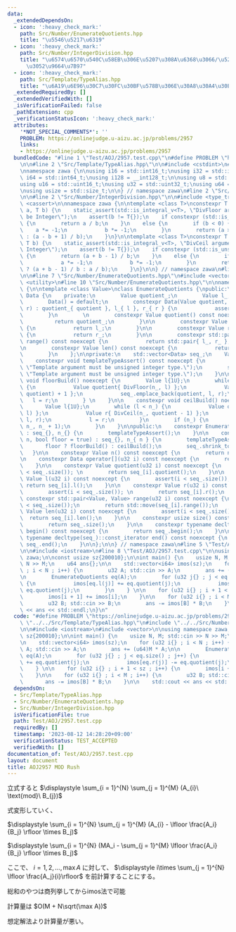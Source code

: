 ```yaml
---
data:
  _extendedDependsOn:
  - icon: ':heavy_check_mark:'
    path: Src/Number/EnumerateQuotients.hpp
    title: "\u5546\u5217\u6319"
  - icon: ':heavy_check_mark:'
    path: Src/Number/IntegerDivision.hpp
    title: "\u6574\u6570\u540C\u58EB\u306E\u5207\u308A\u6368\u3066/\u5207\u308A\u4E0A\
      \u3052\u9664\u7B97"
  - icon: ':heavy_check_mark:'
    path: Src/Template/TypeAlias.hpp
    title: "\u6A19\u6E96\u30C7\u30FC\u30BF\u578B\u306E\u30A8\u30A4\u30EA\u30A2\u30B9"
  _extendedRequiredBy: []
  _extendedVerifiedWith: []
  _isVerificationFailed: false
  _pathExtension: cpp
  _verificationStatusIcon: ':heavy_check_mark:'
  attributes:
    '*NOT_SPECIAL_COMMENTS*': ''
    PROBLEM: https://onlinejudge.u-aizu.ac.jp/problems/2957
    links:
    - https://onlinejudge.u-aizu.ac.jp/problems/2957
  bundledCode: "#line 1 \"Test/AOJ/2957.test.cpp\"\n#define PROBLEM \"https://onlinejudge.u-aizu.ac.jp/problems/2957\"\
    \n\n#line 2 \"Src/Template/TypeAlias.hpp\"\n\n#include <cstdint>\n#include <cstddef>\n\
    \nnamespace zawa {\n\nusing i16 = std::int16_t;\nusing i32 = std::int32_t;\nusing\
    \ i64 = std::int64_t;\nusing i128 = __int128_t;\n\nusing u8 = std::uint8_t;\n\
    using u16 = std::uint16_t;\nusing u32 = std::uint32_t;\nusing u64 = std::uint64_t;\n\
    \nusing usize = std::size_t;\n\n} // namespace zawa\n#line 2 \"Src/Number/EnumerateQuotients.hpp\"\
    \n\n#line 2 \"Src/Number/IntegerDivision.hpp\"\n\n#include <type_traits>\n#include\
    \ <cassert>\n\nnamespace zawa {\n\ntemplate <class T>\nconstexpr T DivFloor(T\
    \ a, T b) {\n    static_assert(std::is_integral_v<T>, \"DivFloor argument must\
    \ be Integer\");\n    assert(b != T{});\n    if constexpr (std::is_unsigned_v<T>)\
    \ {\n        return a / b;\n    }\n    else {\n        if (b < 0) {\n        \
    \    a *= -1;\n            b *= -1;\n        }\n        return (a >= 0 ? a / b\
    \ : (a - b + 1) / b);\n    }\n}\n\ntemplate <class T>\nconstexpr T DivCeil(T a,\
    \ T b) {\n    static_assert(std::is_integral_v<T>, \"DivCeil argument must be\
    \ Integer\");\n    assert(b != T{});\n    if constexpr (std::is_unsigned_v<T>)\
    \ {\n        return (a + b - 1) / b;\n    }\n    else {\n        if (b < 0) {\n\
    \            a *= -1;\n            b *= -1;\n        }\n        return (a >= 0\
    \ ? (a + b - 1) / b : a / b);\n    }\n}\n\n} // namespace zawa\n#line 5 \"Src/Number/EnumerateQuotients.hpp\"\
    \n\n#line 7 \"Src/Number/EnumerateQuotients.hpp\"\n#include <vector>\n#include\
    \ <utility>\n#line 10 \"Src/Number/EnumerateQuotients.hpp\"\n\nnamespace zawa\
    \ {\n\ntemplate <class Value>\nclass EnumerateQuotients {\npublic:\n    class\
    \ Data {\n    private:\n        Value quotient_;\n        Value l_, r_;\n    public:\n\
    \        Data() = default;\n        constexpr Data(Value quotient, Value l, Value\
    \ r) : quotient_{ quotient }, l_{ l }, r_{ r } {\n            assert(l < r);\n\
    \        }\n        \n        constexpr Value quotient() const noexcept {\n  \
    \          return quotient_;\n        }\n\n        constexpr Value l() const noexcept\
    \ {\n            return l_;\n        }\n\n        constexpr Value r() const noexcept\
    \ {\n            return r_;\n        }\n\n        constexpr std::pair<Value, Value>\
    \ range() const noexcept {\n            return std::pair{ l_, r_ };\n        }\n\
    \n        constexpr Value len() const noexcept {\n            return r_ - l_;\n\
    \        }\n    };\n\nprivate:\n    std::vector<Data> seq_;\n    Value n_;\n\n\
    \    constexpr void templateTypeAssert() const noexcept {\n        static_assert(std::is_integral_v<Value>,\
    \ \"Template argument must be unsigned integer type.\");\n        static_assert(std::is_unsigned_v<Value>,\
    \ \"Template argument must be unsigned integer type.\");\n    }\n\n    constexpr\
    \ void floorBuild() noexcept {\n        Value l{1U};\n        while (l <= n_)\
    \ {\n            Value quotient{ DivFloor(n_, l) };\n            Value r{ DivFloor(n_,\
    \ quotient) + 1 };\n            seq_.emplace_back(quotient, l, r);\n         \
    \   l = r;\n        } \n    }\n\n    constexpr void ceilBuild() noexcept {\n \
    \       Value l{1U};\n        while (l < n_) {\n            Value quotient{ DivCeil(n_,\
    \ l) };\n            Value r{ DivCeil(n_, quotient - 1) };\n            seq_.emplace_back(quotient,\
    \ l, r);\n            l = r;\n        }\n        if (n_) {\n            seq_.emplace_back(1U,\
    \ n_, n_ + 1);\n        }\n    }\n\npublic:\n    constexpr EnumerateQuotients()\
    \ : seq_{}, n_{} {\n        templateTypeAssert();\n    }\n\n    constexpr EnumerateQuotients(Value\
    \ n, bool floor = true) : seq_{}, n_{ n } {\n        templateTypeAssert();\n \
    \       floor ? floorBuild() : ceilBuild();\n        seq_.shrink_to_fit();\n \
    \   }\n\n    constexpr Value n() const noexcept {\n        return n_;\n    }\n\
    \n    constexpr Data operator[](u32 i) const noexcept {\n        return seq_[i];\n\
    \    }\n\n    constexpr Value quotient(u32 i) const noexcept {\n        assert(i\
    \ < seq_.size()); \n        return seq_[i].quotient();\n    }\n\n    constexpr\
    \ Value l(u32 i) const noexcept {\n        assert(i < seq_.size()); \n       \
    \ return seq_[i].l();\n    }\n\n    constexpr Value r(u32 i) const noexcept {\n\
    \        assert(i < seq_.size()); \n        return seq_[i].r();\n    }\n\n   \
    \ constexpr std::pair<Value, Value> range(u32 i) const noexcept {\n        assert(i\
    \ < seq_.size());\n        return std::move(seq_[i].range());\n    }\n\n    constexpr\
    \ Value len(u32 i) const noexcept {\n        assert(i < seq_.size());\n      \
    \  return seq_[i].len();\n    }\n\n    constexpr usize size() const noexcept {\n\
    \        return seq_.size();\n    }\n\n    constexpr typename decltype(seq_)::const_iterator\
    \ begin() const noexcept {\n        return seq_.begin();\n    }\n\n    constexpr\
    \ typename decltype(seq_)::const_iterator end() const noexcept {\n        return\
    \ seq_.end();\n    }\n\n};\n\n} // namespace zawa\n#line 5 \"Test/AOJ/2957.test.cpp\"\
    \n\n#include <iostream>\n#line 8 \"Test/AOJ/2957.test.cpp\"\n\nusing namespace\
    \ zawa;\n\nconst usize sz{200010};\n\nint main() {\n    usize N, M; std::cin >>\
    \ N >> M;\n    u64 ans{};\n\n    std::vector<i64> imos(sz);\n    for (u32 i{}\
    \ ; i < N ; i++) {\n        u32 A; std::cin >> A;\n        ans += (u64)M * A;\n\
    \n        EnumerateQuotients eq(A);\n        for (u32 j{} ; j < eq.size() ; j++)\
    \ {\n            imos[eq.l(j)] += eq.quotient(j);\n            imos[eq.r(j)] -=\
    \ eq.quotient(j);\n        }\n    } \n\n    for (u32 i{} ; i + 1 < sz ; i++) {\n\
    \        imos[i + 1] += imos[i];\n    }\n\n    for (u32 i{} ; i < M ; i++) {\n\
    \        u32 B; std::cin >> B;\n        ans -= imos[B] * B;\n    }\n\n    std::cout\
    \ << ans << std::endl;\n}\n"
  code: "#define PROBLEM \"https://onlinejudge.u-aizu.ac.jp/problems/2957\"\n\n#include\
    \ \"../../Src/Template/TypeAlias.hpp\"\n#include \"../../Src/Number/EnumerateQuotients.hpp\"\
    \n\n#include <iostream>\n#include <vector>\n\nusing namespace zawa;\n\nconst usize\
    \ sz{200010};\n\nint main() {\n    usize N, M; std::cin >> N >> M;\n    u64 ans{};\n\
    \n    std::vector<i64> imos(sz);\n    for (u32 i{} ; i < N ; i++) {\n        u32\
    \ A; std::cin >> A;\n        ans += (u64)M * A;\n\n        EnumerateQuotients\
    \ eq(A);\n        for (u32 j{} ; j < eq.size() ; j++) {\n            imos[eq.l(j)]\
    \ += eq.quotient(j);\n            imos[eq.r(j)] -= eq.quotient(j);\n        }\n\
    \    } \n\n    for (u32 i{} ; i + 1 < sz ; i++) {\n        imos[i + 1] += imos[i];\n\
    \    }\n\n    for (u32 i{} ; i < M ; i++) {\n        u32 B; std::cin >> B;\n \
    \       ans -= imos[B] * B;\n    }\n\n    std::cout << ans << std::endl;\n}\n"
  dependsOn:
  - Src/Template/TypeAlias.hpp
  - Src/Number/EnumerateQuotients.hpp
  - Src/Number/IntegerDivision.hpp
  isVerificationFile: true
  path: Test/AOJ/2957.test.cpp
  requiredBy: []
  timestamp: '2023-08-12 14:28:20+09:00'
  verificationStatus: TEST_ACCEPTED
  verifiedWith: []
documentation_of: Test/AOJ/2957.test.cpp
layout: document
title: AOJ2957 MOD Rush
---
```


立式すると $\displaystyle \sum_{i = 1}^{N} \sum_{j = 1}^{M} (A_{i}\ \text{mod}\ B_{j})$

式変形していく、

$\displaystyle \sum_{i = 1}^{N} \sum_{j = 1}^{M} (A_{i} - \lfloor \frac{A_i}{B_j} \rfloor \times B_j)$

$\displaystyle \sum_{i = 1}^{N} (MA_i - \sum_{j = 1}^{M} \lfloor \frac{A_i}{B_j} \rfloor \times B_j)$

ここで、 $i = 1, 2, \dots, \max A$ に対して、 $\displaystyle i\times \sum_{j = 1}^{N} \lfloor \frac{A_j}{i}\rfloor$ を前計算することにする。

総和のやつは商列挙してからimos法で可能

計算量は $O(M + N\sqrt(\max A))$

想定解法より計算量が悪い。
